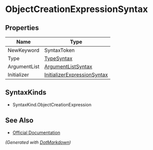 # ObjectCreationExpressionSyntax

## Properties

| Name         | Type                                                          |
| ------------ | ------------------------------------------------------------- |
| NewKeyword   | SyntaxToken                                                   |
| Type         | [TypeSyntax](TypeSyntax.md)                                   |
| ArgumentList | [ArgumentListSyntax](ArgumentListSyntax.md)                   |
| Initializer  | [InitializerExpressionSyntax](InitializerExpressionSyntax.md) |

## SyntaxKinds

* SyntaxKind\.ObjectCreationExpression

## See Also

* [Official Documentation](https://docs.microsoft.com/en-us/dotnet/api/microsoft.codeanalysis.csharp.syntax.objectcreationexpressionsyntax)


*\(Generated with [DotMarkdown](http://github.com/JosefPihrt/DotMarkdown)\)*